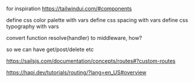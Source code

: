 for inspiration https://tailwindui.com/#components

define css color palette with vars define css spacing with vars define css
typography with vars

convert function resolve(handler) to middleware, how?

so we can have get/post/delete etc

https://sailsjs.com/documentation/concepts/routes#?custom-routes

https://hapi.dev/tutorials/routing/?lang=en_US#overview
